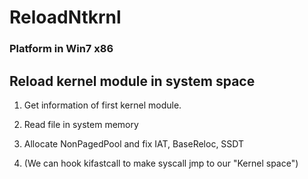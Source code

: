 # ReloadNtkrnl
### Platform in Win7 x86<br/>
## Reload kernel module in system space<br/>

1. Get information of first kernel module.

2. Read file in system memory

3. Allocate NonPagedPool and fix IAT, BaseReloc, SSDT

4. (We can hook kifastcall to make syscall jmp to our "Kernel space")





